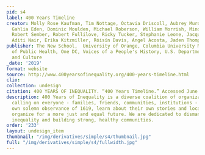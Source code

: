 ```yaml
---
pid: s4
label: 400 Years Timeline
creator: Molly Rose Kaufman, Tim​ Nottage, Octavia Driscoll, Aubrey Murdock, Ron Shiffman,
  Gahlia Eden, Dominic Moulden, Michael Roberson, William Morrish, Mindy​ Fullilove,
  Robert Sember, Robert Fullilove, Ricky ​Tucker, Stephanie Leone, Jacqueline Castañeda,
  Aditi Nair, Erika Kitzmiller, Róisín Davis, Angel Acosta, Jaden​ Thompson, Pam Shaw
publisher: The New School,  University of Orange, Columbia University Mailman School
  of Public Health, One DC, Voices of a People's History, U.S. Department of Arts
  and Culture
_date: '2019'
format: website
source: http://www.400yearsofinequality.org/400-years-timeline.html
clio:
collection: undesign
citation: 400 YEARS OF INEQUALITY. “400 Years Timeline.” Accessed June 29, 2021. http://www.400yearsofinequality.org/400-years-timeline.html.
description: 400 Years of Inequality is a diverse coalition of organizations and individuals
  calling on everyone - families, friends, communities, institutions - to plan their
  own solemn observance of 1619, learn about their own stories and local places, and
  organize for a more just and equal future. We are dedicated to dismantling structural
  inequality and building strong, healthy communities.
order: '233'
layout: undesign_item
thumbnail: "/img/derivatives/simple/s4/thumbnail.jpg"
full: "/img/derivatives/simple/s4/fullwidth.jpg"
---
```

